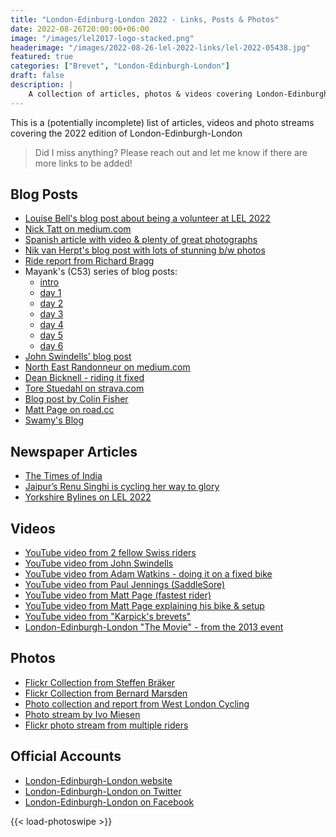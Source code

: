 ```yaml
---
title: "London-Edinburg-London 2022 - Links, Posts & Photos"
date: 2022-08-26T20:00:00+06:00
image: "/images/lel2017-logo-stacked.png"
headerimage: "/images/2022-08-26-lel-2022-links/lel-2022-05438.jpg"
featured: true
categories: ["Brevet", "London-Edinburgh-London"]
draft: false
description: |
    A collection of articles, photos & videos covering London-Edinburgh-London 2022  
---
```


This is a (potentially incomplete) list of articles, videos and photo streams covering the 2022 edition of London-Edinburgh-London

> Did I miss anything? Please reach out and let me know if there are more links to be added!

## Blog Posts

* [Louise Bell's blog post about being a volunteer at LEL 2022](https://louisebell0.wixsite.com/the-winter-warriors/post/the-joy-of-suffering)
* [Nick Tatt on medium.com](https://nicktatt.medium.com/london-edinburgh-london-2022-b6172feb95d1)
* [Spanish article with video & plenty of great photographs](https://vivirenbici.es/london-edinburgh-london-2022/)
* [Nik van Herpt's blog post with lots of stunning b/w photos](https://nikvanherpt.com/london-edinburgh-london-2022)
* [Ride report from Richard Bragg](https://ridewithgps.com/ride_reports/6834-a-ride-of-one-half)
* Mayank's (C53) series of blog posts:
  * [intro](https://saddledbum.wordpress.com/2022/08/25/london-edinburgh-london/)
  * [day 1](https://saddledbum.wordpress.com/2022/08/25/lel-chronicles-day-1/) 
  * [day 2](https://saddledbum.wordpress.com/2022/08/25/lel-chronicles-day-2/) 
  * [day 3](https://saddledbum.wordpress.com/2022/08/25/lel-chronicles-day-3/) 
  * [day 4](https://saddledbum.wordpress.com/2022/08/25/lel-chronicles-day-4/) 
  * [day 5](https://saddledbum.wordpress.com/2022/08/25/lel-chronicles-day-5/) 
  * [day 6](https://saddledbum.wordpress.com/2022/08/25/lel-chronicles-day-6/)
* [John Swindells' blog post](https://swinny.net/Cycling/-5212-London-Edinburgh-London-2022)
* [North East Randonneur on medium.com](https://medium.com/@davocon/london-edinburgh-london-2022-f554583f56f)
* [Dean Bicknell - riding it fixed](https://deanbicknell.wordpress.com/2022/08/23/london-edinburgh-london-2022/)
* [Tore Stuedahl on strava.com](https://www.strava.com/athletes/1108554/posts/21764084)
* [Blog post by Colin Fisher](https://colincanride.com/2022/08/23/lel-its-a-people-thing/)
* [Matt Page on road.cc](https://road.cc/content/feature/london-edinburgh-london-conquering-1500km-audax-295455)
* [Swamy's Blog](https://swamywins.blogspot.com/2022/08/london-edinburgh-london-1550kms-lel-2022.html?m=1)


## Newspaper Articles

* [The Times of India](https://timesofindia.indiatimes.com/world/uk/record-55-indians-complete-tough-uk-cycle-challenge/articleshow/93601935.cms)
* [Jaipur’s Renu Singhi is cycling her way to glory](https://allaboutjaipur.com/jaipurs-renu-singhi-is-cycling-her-way-to-glory/7186/)
* [Yorkshire Bylines on LEL 2022](https://yorkshirebylines.co.uk/lifestyle/sport/london-edinburgh-london-by-bicycle/)

## Videos

* [YouTube video from 2 fellow Swiss riders](https://youtu.be/m7t_yehKcrE)
* [YouTube video from John Swindells](https://www.youtube.com/watch?v=cXhSe7nZp2Y)
* [YouTube video from Adam Watkins - doing it on a fixed bike](https://www.youtube.com/watch?v=aNG73ipuqqE)
* [YouTube video from Paul Jennings (SaddleSore)](https://www.youtube.com/watch?v=lda4ssp9hpE)
* [YouTube video from Matt Page (fastest rider)](https://www.youtube.com/watch?v=1p3FZSKcyq4)
* [YouTube video from Matt Page explaining his bike & setup](https://www.youtube.com/watch?v=KNJr6S6h5to)
* [YouTube video from "Karpick's brevets"](https://www.youtube.com/watch?v=hiUJwvwLygk)
* [London-Edinburgh-London "The Movie" - from the 2013 event](https://www.youtube.com/watch?v=g9vMSW7nQ-g)

## Photos

* [Flickr Collection from Steffen Bräker](https://www.flickr.com/photos/196259773@N05/with/52285725542/)
* [Flickr Collection from Bernard Marsden](https://www.flickr.com/photos/143946289@N04)
* [Photo collection and report from West London Cycling](https://westlondoncycling.com/2022/08/20/__trashed-2/)
* [Photo stream by Ivo Miesen](https://eu.zonerama.com/ivomiesen/Album/8781162)
* [Flickr photo stream from multiple riders](https://www.flickr.com/photos/143946289@N04/sets/72177720301554186/with/52308729472/)

## Official Accounts

* [London-Edinburgh-London website](https://londonedinburghlondon.com/)
* [London-Edinburgh-London on Twitter](https://twitter.com/LEL1500km)
* [London-Edinburgh-London on Facebook](https://www.facebook.com/groups/londonedinburghlondon/)

{{< load-photoswipe >}}

